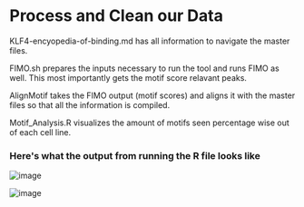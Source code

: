 # Process and Clean our Data
KLF4-encyopedia-of-binding.md has all information to navigate the master files. 

FIMO.sh prepares the inputs necessary to run the tool and runs FIMO as well. This most importantly gets the motif score relavant peaks. 

AlignMotif takes the FIMO output (motif scores) and aligns it with the master files so that all the information is compiled. 

Motif_Analysis.R visualizes the amount of motifs seen percentage wise out of each cell line. 

### Here's what the output from running the R file looks like
![image](https://github.com/user-attachments/assets/2b023882-e2f9-4055-a229-320ec277b04c)

![image](https://github.com/user-attachments/assets/6f162d1d-83ff-49e6-a6dc-16ffe38dafaa)
